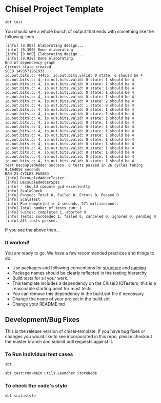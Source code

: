 Chisel Project Template
=======================
```sh
sbt test
```
You should see a whole bunch of output that ends with something like the following lines

```
[info] [0.007] Elaborating design...
[info] [0.390] Done elaborating.
[info] [0.000] Elaborating design...
[info] [0.028] Done elaborating.
End of dependency graph
Circuit state created
SEED 1493571261933
io.out.bits.c: 44456, io.out.bits.valid: 0 state: 0 should be 4
io.out.bits.c: 4, io.out.bits.valid: 0 state: 1 should be 4
io.out.bits.c: 4, io.out.bits.valid: 0 state: 1 should be 4
io.out.bits.c: 4, io.out.bits.valid: 0 state: 1 should be 4
io.out.bits.c: 4, io.out.bits.valid: 0 state: 1 should be 4
io.out.bits.c: 4, io.out.bits.valid: 0 state: 1 should be 4
io.out.bits.c: 4, io.out.bits.valid: 0 state: 2 should be 4
io.out.bits.c: 4, io.out.bits.valid: 1 state: 0 should be 4
io.out.bits.c: 4, io.out.bits.valid: 0 state: 1 should be 4
io.out.bits.c: 4, io.out.bits.valid: 0 state: 1 should be 4
io.out.bits.c: 4, io.out.bits.valid: 0 state: 1 should be 4
io.out.bits.c: 4, io.out.bits.valid: 0 state: 1 should be 4
io.out.bits.c: 4, io.out.bits.valid: 0 state: 1 should be 4
io.out.bits.c: 4, io.out.bits.valid: 0 state: 1 should be 4
io.out.bits.c: 4, io.out.bits.valid: 0 state: 1 should be 4
io.out.bits.c: 4, io.out.bits.valid: 0 state: 1 should be 4
io.out.bits.c: 4, io.out.bits.valid: 0 state: 1 should be 4
io.out.bits.c: 4, io.out.bits.valid: 0 state: 1 should be 4
io.out.bits.c: 4, io.out.bits.valid: 0 state: 1 should be 4
io.out.bits.c: 4, io.out.bits.valid: 0 state: 1 should be 4
io.out.bits.c: 4, io.out.bits.valid: 0 state: 1 should be 4
test DecoupledAdder Success: 0 tests passed in 26 cycles taking 0.164056 seconds
RAN 21 CYCLES PASSED
[info] DecoupledAdderTester:
[info] DecoupledAdderSpec
[info] - should compute gcd excellently
[info] ScalaCheck
[info] Passed: Total 0, Failed 0, Errors 0, Passed 0
[info] ScalaTest
[info] Run completed in 4 seconds, 271 milliseconds.
[info] Total number of tests run: 1
[info] Suites: completed 1, aborted 0
[info] Tests: succeeded 1, failed 0, canceled 0, ignored 0, pending 0
[info] All tests passed.
```
If you see the above then...
### It worked!
You are ready to go. We have a few recommended practices and things to do.
* Use packages and following conventions for [structure](http://www.scala-sbt.org/0.13/docs/Directories.html) and [naming](http://docs.scala-lang.org/style/naming-conventions.html)
* Package names should be clearly reflected in the testing hierarchy
* Build tests for all your work.
 * This template includes a dependency on the Chisel3 IOTesters, this is a reasonable starting point for most tests
 * You can remove this dependency in the build.sbt file if necessary
* Change the name of your project in the build.sbt
* Change your README.md

## Development/Bug Fixes
This is the release version of chisel-template. If you have bug fixes or
changes you would like to see incorporated in this repo, please checkout
the master branch and submit pull requests against it.





### To Run individual test cases
```sh
sbt 
```
```sh
sbt test:run-main utils.Launcher StoreNode
```


### To check the code's style

```
sbt scalastyle
```
